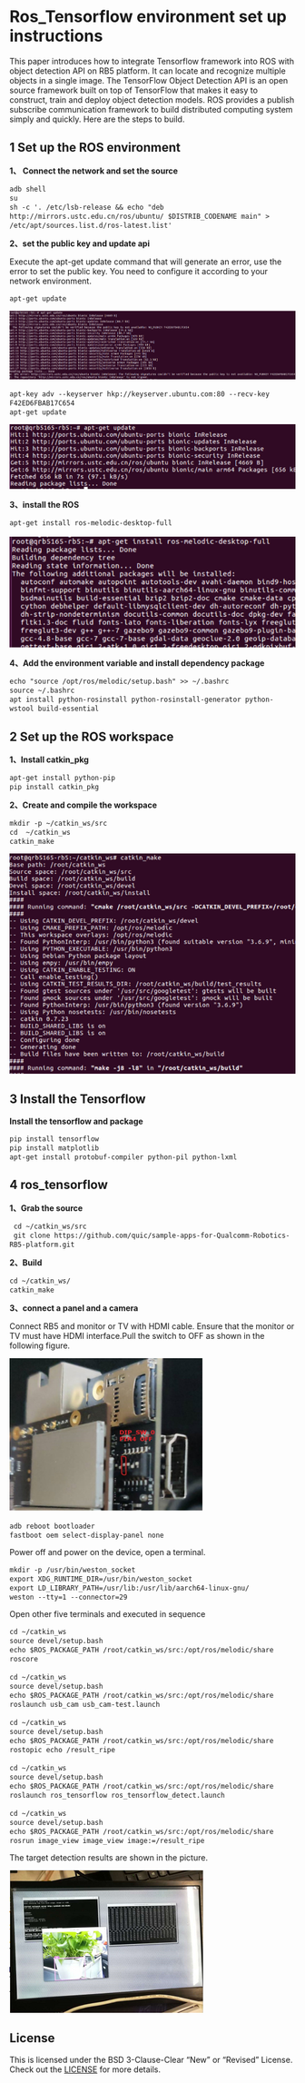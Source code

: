 ﻿# Ros_Tensorflow environment set up instructions

  This paper introduces how to integrate Tensorflow framework into ROS with object detection API on RB5 platform. It can locate and recognize multiple objects in a single image. The TensorFlow Object Detection API is an open source framework built on top of TensorFlow that makes it easy to construct, train and deploy object detection models. ROS provides a publish subscribe communication framework to build distributed computing system simply and quickly. Here are the steps to build.

## 1  Set up the ROS environment

**1、 Connect the network and set the source**

```shell
adb shell
su
sh -c '. /etc/lsb-release && echo "deb http://mirrors.ustc.edu.cn/ros/ubuntu/ $DISTRIB_CODENAME main" > /etc/apt/sources.list.d/ros-latest.list'
```

**2、set the public key and update api**

Execute the apt-get update command that will generate an error, use the error to set the public key. You need to configure it according to your network environment.

```shell
apt-get update
```

![Image text](image/1_apt-get_update_error.png)

```shell
apt-key adv --keyserver hkp://keyserver.ubuntu.com:80 --recv-key F42ED6FBAB17C654
apt-get update
```

![Image text](image/2_apt-get_update_success.png)

**3、install the ROS**

```shell
apt-get install ros-melodic-desktop-full
```

![Image text](image/3_install-ros-melodic-desktop.png)

**4、Add the environment variable and install dependency package**

```shell
echo "source /opt/ros/melodic/setup.bash" >> ~/.bashrc
source ~/.bashrc
apt install python-rosinstall python-rosinstall-generator python-wstool build-essential
```



## 2  Set up the ROS workspace

**1、Install catkin_pkg**

```SHELL
apt-get install python-pip 
pip install catkin_pkg
```

**2、Create and compile the workspace**

```shell
mkdir -p ~/catkin_ws/src
cd  ~/catkin_ws
catkin_make
```

![Image text](image/4_compile_the%2Bworkspace.png)



## 3  Install the Tensorflow

**Install the tensorflow and package**

```SHELL
pip install tensorflow
pip install matplotlib
apt-get install protobuf-compiler python-pil python-lxml
```



## 4  ros_tensorflow

**1、Grab the source**

```shell
 cd ~/catkin_ws/src
 git clone https://github.com/quic/sample-apps-for-Qualcomm-Robotics-RB5-platform.git
```

**2、Build**

```shell
cd ~/catkin_ws/
catkin_make
```

**3、connect a panel and a camera**

Connect RB5 and monitor or TV with HDMI cable. Ensure that the monitor or TV must have HDMI interface.Pull the switch to OFF as shown in the following figure.

![Image text](image/5_set_device.png)

```shell
adb reboot bootloader
fastboot oem select-display-panel none
```

Power off and power on the device, open a terminal.

```shell
mkdir -p /usr/bin/weston_socket
export XDG_RUNTIME_DIR=/usr/bin/weston_socket
export LD_LIBRARY_PATH=/usr/lib:/usr/lib/aarch64-linux-gnu/
weston --tty=1 --connector=29
```

Open other five terminals and executed in sequence

```
cd ~/catkin_ws
source devel/setup.bash
echo $ROS_PACKAGE_PATH /root/catkin_ws/src:/opt/ros/melodic/share
roscore

cd ~/catkin_ws
source devel/setup.bash
echo $ROS_PACKAGE_PATH /root/catkin_ws/src:/opt/ros/melodic/share
roslaunch usb_cam usb_cam-test.launch

cd ~/catkin_ws
source devel/setup.bash
echo $ROS_PACKAGE_PATH /root/catkin_ws/src:/opt/ros/melodic/share
rostopic echo /result_ripe

cd ~/catkin_ws
source devel/setup.bash
echo $ROS_PACKAGE_PATH /root/catkin_ws/src:/opt/ros/melodic/share
roslaunch ros_tensorflow ros_tensorflow_detect.launch

cd ~/catkin_ws
source devel/setup.bash
echo $ROS_PACKAGE_PATH /root/catkin_ws/src:/opt/ros/melodic/share
rosrun image_view image_view image:=/result_ripe
```

The target detection results are shown in the picture.

![Image text](image/6_target_detection_result.png)

## License
This is licensed under the BSD 3-Clause-Clear “New” or “Revised” License. Check out the [LICENSE](LICENSE) for more details.
